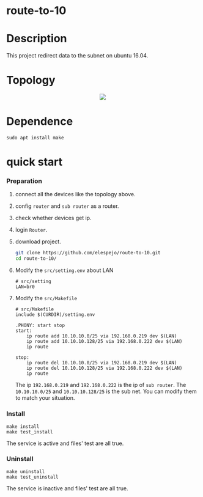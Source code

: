 # route-to-10

# Description
This project redirect data to the subnet on ubuntu 16.04.


# Topology
<p align="center">
  <img src="https://www.lucidchart.com/publicSegments/view/f998d4d1-5beb-424a-b14f-a210db83c3f7/image.png">
</p>


# Dependence
```
sudo apt install make
```

# quick start

### Preparation
1. connect all the devices like the topology above.
2. config `router` and `sub router` as a router.
3. check whether devices get ip.
4. login `Router`.
5. download project.
    ```bash
    git clone https://github.com/elespejo/route-to-10.git
    cd route-to-10/
    ```
6. Modify the `src/setting.env` about LAN 
    ```env
    # src/setting
    LAN=br0
    ```

7. Modify the `src/Makefile`
    ```make
    # src/Makefile
    include $(CURDIR)/setting.env

    .PHONY: start stop
    start:
    	ip route add 10.10.10.0/25 via 192.168.0.219 dev $(LAN)
    	ip route add 10.10.10.128/25 via 192.168.0.222 dev $(LAN)
    	ip route

    stop:
    	ip route del 10.10.10.0/25 via 192.168.0.219 dev $(LAN)
    	ip route del 10.10.10.128/25 via 192.168.0.222 dev $(LAN)
    	ip route
    ```
    The ip `192.168.0.219` and `192.168.0.222` is the ip of `sub router`. The `10.10.10.0/25` and `10.10.10.128/25` is the sub net. You can modify them to match your situation.

### Install
```
make install
make test_install
```
The service is active and files' test are all true.

### Uninstall
```
make uninstall
make test_uninstall
```
The service is inactive and files' test are all true.